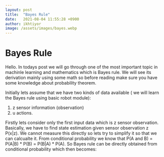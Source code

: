 ```yaml
---
layout: post
title:  "Bayes Rule"
date:   2021-08-04 11:55:28 +0900
author: ikhtiyor
image: /assets/images/bayes.webp
---
```


<h1> Bayes Rule </h1>
<p>
Hello. In todays post we will go through one of the most important topic in machinle learning and mathematics which is Bayes rule. We will see its derivation mainly using some math so before reading make sure you have some knowledge about probability theorem. 
</p>

Initially lets assume that we have two kinds of data available ( we will learn the Bayes rule using  basic robot module):
1. z sensor information (observation)
2. u actions.
<p>
Firstly lets consider only the first input data which is z sensor observation. Basically, we have to find state estimation given sensor observation z P(x|z). We cannot measure this directly so lets try to simplify it so that we can calcualte it. From conditional probability we know that P(A and B) = P(A|B) * P(B) = P(B|A) * P(A). So Bayes rule can be directly obtained from conditional probability which then becomes:
</p>


